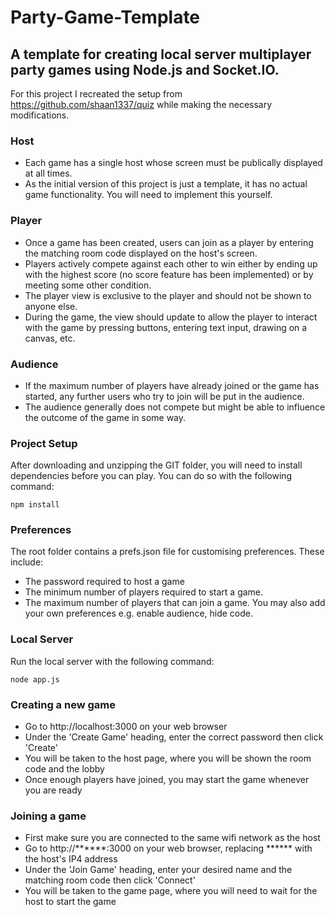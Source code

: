 # Party-Game-Template

## A template for creating local server multiplayer party games using Node.js and Socket.IO.

For this project I recreated the setup from https://github.com/shaan1337/quiz while making the necessary modifications.

### Host
- Each game has a single host whose screen must be publically displayed at all times.
- As the initial version of this project is just a template, it has no actual game functionality. You will need to implement this yourself.

### Player
- Once a game has been created, users can join as a player by entering the matching room code displayed on the host's screen.
- Players actively compete against each other to win either by ending up with the highest score (no score feature has been implemented) or by meeting some other condition.
- The player view is exclusive to the player and should not be shown to anyone else.
- During the game, the view should update to allow the player to interact with the game by pressing buttons, entering text input, drawing on a canvas, etc.

### Audience
- If the maximum number of players have already joined or the game has started, any further users who try to join will be put in the audience.
- The audience generally does not compete but might be able to influence the outcome of the game in some way.

### Project Setup
After downloading and unzipping the GIT folder, you will need to install dependencies before you can play. You can do so with the following command:
```
npm install
```

### Preferences
The root folder contains a prefs.json file for customising preferences. These include:
- The password required to host a game
- The minimum number of players required to start a game.
- The maximum number of players that can join a game.
You may also add your own preferences e.g. enable audience, hide code.

### Local Server
Run the local server with the following command:
```
node app.js
```

### Creating a new game
- Go to http://localhost:3000 on your web browser
- Under the 'Create Game' heading, enter the correct password then click 'Create'
- You will be taken to the host page, where you will be shown the room code and the lobby
- Once enough players have joined, you may start the game whenever you are ready

### Joining a game
- First make sure you are connected to the same wifi network as the host
- Go to http://******:3000 on your web browser, replacing ****** with the host's IP4 address
- Under the 'Join Game' heading, enter your desired name and the matching room code then click 'Connect'
- You will be taken to the game page, where you will need to wait for the host to start the game
